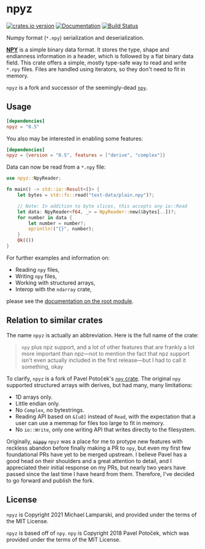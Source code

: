 # npyz

[![crates.io version](https://img.shields.io/crates/v/npyz.svg)](https://crates.io/crates/npyz) [![Documentation](https://docs.rs/npyz/badge.svg)](https://docs.rs/npyz/) [![Build Status](https://github.com/ExpHP/npyz/actions/workflows/ci.yml/badge.svg)](https://github.com/ExpHP/npyz/actions)

Numpy format (`*.npy`) serialization and deserialization.

[**NPY**](https://docs.scipy.org/doc/numpy-dev/neps/npy-format.html) is a simple binary data format.
It stores the type, shape and endianness information in a header,
which is followed by a flat binary data field. This crate offers a simple, mostly type-safe way to
read and write `*.npy` files. Files are handled using iterators, so they don't need to fit in memory.

`npyz` is a fork and successor of the seemingly-dead [`npy`](https://github.com/potocpav/npy-rs).

## Usage

```toml
[dependencies]
npyz = "0.5"
```

You also may be interested in enabling some features:

```toml
[dependencies]
npyz = {version = "0.5", features = ["derive", "complex"]}
```

Data can now be read from a `*.npy` file:

```rust
use npyz::NpyReader;

fn main() -> std::io::Result<()> {
    let bytes = std::fs::read("test-data/plain.npy")?;

    // Note: In addition to byte slices, this accepts any io::Read
    let data: NpyReader<f64, _> = NpyReader::new(&bytes[..])?;
    for number in data {
        let number = number?;
        eprintln!("{}", number);
    }
    Ok(())
}
```

For further examples and information on:
* Reading `npy` files,
* Writing `npy` files,
* Working with structured arrays,
* Interop with the `ndarray` crate,

please see the [documentation on the root module](https://docs.rs/npyz).

## Relation to similar crates

The name `npyz` is actually an abbreviation.  Here is the full name of the crate:

> `npy` plus npz support, and a lot of other features that are frankly a lot more important than npz—not to mention the fact that npz support isn't even actually included in the first release—but I had to call it something, okay

To clarify, `npyz` is a fork of Pavel Potoček's [`npy` crate](https://github.com/potocpav/npy-rs).  The original `npy` supported structured arrays with derives, but had many, many limitations:

* 1D arrays only.
* Little endian only.
* No `Complex`, no bytestrings.
* Reading API based on `&[u8]` instead of `Read`, with the expectation that a user can use a memmap for files too large to fit in memory.
* No `io::Write`, only one writing API that writes directly to the filesystem.

Originally, ~~`nippy`~~ `npyz` was a place for me to protype new features with reckless abandon before finally making a PR to `npy`, but even my first few foundational PRs have yet to be merged upstream.  I believe Pavel has a good head on their shoulders and a great attention to detail, and I appreciated their initial response on my PRs, but nearly two years have passed since the last time I have heard from them. Therefore, I've decided to go forward and publish the fork.

## License

`npyz` is Copyright 2021 Michael Lamparski, and provided under the terms of the MIT License.

`npyz` is based off of `npy`.  `npy` is Copyright 2018 Pavel Potoček, which was provided under the terms of the MIT License.

